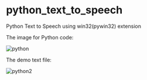 # python_text_to_speech
Python Text to Speech using win32(pywin32) extension

The image for Python code:

![python](https://github.com/PrajwalDeula/python_text_to_speech/assets/69007189/288b104a-f350-41a1-84d3-a3337c13e06b)

The demo text file:

![python2](https://github.com/PrajwalDeula/python_text_to_speech/assets/69007189/9a38928b-8fbd-452c-b21e-2af197aa0fe0)
